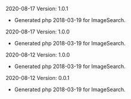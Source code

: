 2020-08-17 Version: 1.0.1
- Generated php 2018-03-19 for ImageSearch.

2020-08-17 Version: 1.0.0
- Generated php 2018-03-19 for ImageSearch.

2020-08-12 Version: 1.0.0
- Generated php 2018-03-19 for ImageSearch.

2020-08-12 Version: 0.0.1
- Generated php 2018-03-19 for ImageSearch.

